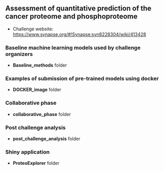 ## Assessment of quantitative prediction of the cancer proteome and phosphoproteome

 * Challenge website: https://www.synapse.org/#!Synapse:syn8228304/wiki/413428

### Baseline machine learning models used by challenge organizers

 * **Baseline_methods** folder

### Examples of submission of pre-trained models using docker

 * **DOCKER_image** folder

### Collaborative phase
 
 * **collaborative_phase** folder 

### Post challenge analysis

 * **post_challenge_analysis** folder 


### Shiny application

 * **ProteoExplorer** folder 
